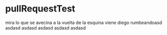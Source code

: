 # pullRequestTest
mira lo que se avecina a la vuelta de la esquina viene diego rumbeandoasd
asdasd
asdasd
asdasd
asdasd
asdasd
